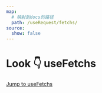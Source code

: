```yaml
---
map:
  # 映射到docs的路径
  path: /useRequest/fetchs/
source:
  show: false
---
```


# Look 👇 useFetchs

<a href="/vue-hooks-plus/hooks/useFetchs/" >Jump to useFetchs</a>
